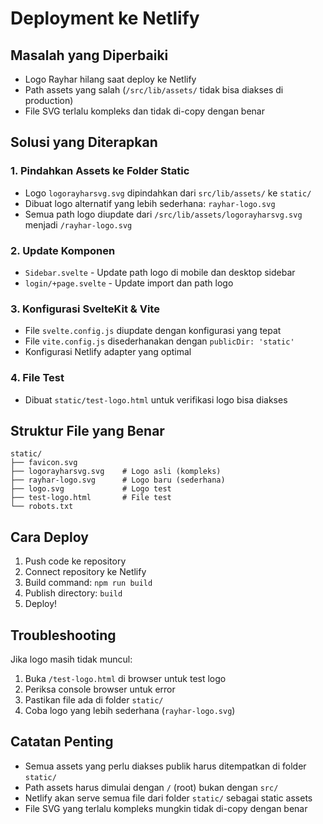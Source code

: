 # Deployment ke Netlify

## Masalah yang Diperbaiki
- Logo Rayhar hilang saat deploy ke Netlify
- Path assets yang salah (`/src/lib/assets/` tidak bisa diakses di production)
- File SVG terlalu kompleks dan tidak di-copy dengan benar

## Solusi yang Diterapkan

### 1. Pindahkan Assets ke Folder Static
- Logo `logorayharsvg.svg` dipindahkan dari `src/lib/assets/` ke `static/`
- Dibuat logo alternatif yang lebih sederhana: `rayhar-logo.svg`
- Semua path logo diupdate dari `/src/lib/assets/logorayharsvg.svg` menjadi `/rayhar-logo.svg`

### 2. Update Komponen
- `Sidebar.svelte` - Update path logo di mobile dan desktop sidebar
- `login/+page.svelte` - Update import dan path logo

### 3. Konfigurasi SvelteKit & Vite
- File `svelte.config.js` diupdate dengan konfigurasi yang tepat
- File `vite.config.js` disederhanakan dengan `publicDir: 'static'`
- Konfigurasi Netlify adapter yang optimal

### 4. File Test
- Dibuat `static/test-logo.html` untuk verifikasi logo bisa diakses

## Struktur File yang Benar
```
static/
├── favicon.svg
├── logorayharsvg.svg    # Logo asli (kompleks)
├── rayhar-logo.svg      # Logo baru (sederhana)
├── logo.svg             # Logo test
├── test-logo.html       # File test
└── robots.txt
```

## Cara Deploy
1. Push code ke repository
2. Connect repository ke Netlify
3. Build command: `npm run build`
4. Publish directory: `build`
5. Deploy!

## Troubleshooting
Jika logo masih tidak muncul:
1. Buka `/test-logo.html` di browser untuk test logo
2. Periksa console browser untuk error
3. Pastikan file ada di folder `static/`
4. Coba logo yang lebih sederhana (`rayhar-logo.svg`)

## Catatan Penting
- Semua assets yang perlu diakses publik harus ditempatkan di folder `static/`
- Path assets harus dimulai dengan `/` (root) bukan dengan `src/`
- Netlify akan serve semua file dari folder `static/` sebagai static assets
- File SVG yang terlalu kompleks mungkin tidak di-copy dengan benar
